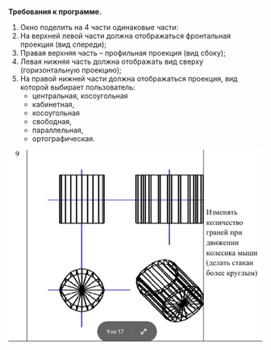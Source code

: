 **Требования к программе.**

1.  Окно поделить на 4 части одинаковые части:
   1. На верхней левой части должна отображаться фронтальная проекция (вид спереди);
   2. Правая верхняя часть – профильная проекция (вид сбоку);
   3. Левая нижняя часть должна отображать вид сверху (горизонтальную проекцию);
   4. На правой нижней части должна отображаться проекция, вид которой выбирает пользователь:
      * центральная, косоугольная
      * кабинетная,
      * косоугольная
      * свободная,
      * параллельная,
      * ортографическая.
   
   ![Задание к работе](./files/task_pic.png)